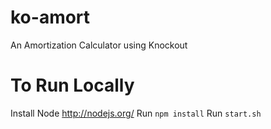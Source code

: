 ko-amort
========

An Amortization Calculator using Knockout

To Run Locally
========
Install Node http://nodejs.org/
Run `npm install`
Run `start.sh`